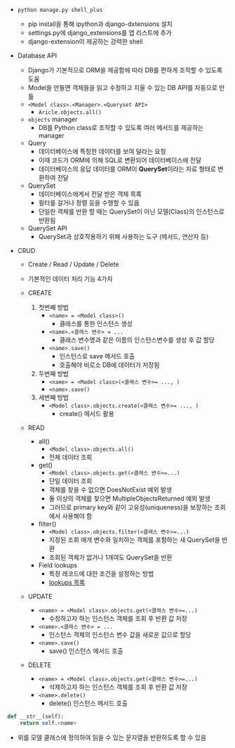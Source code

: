 - `python manage.py shell_plus`
    - pip install을 통해 ipython과 django-dxtensions 설치
    - settings.py에 django_extensions를 앱 리스트에 추가
    - django-extension이 제공하는 강력한 shell

- Database API
    - Django가 기본적으로 ORM을 제공함에 따라 DB를 편하게 조작할 수 있도록 도움
    - Model을 만들면 객체들을 읽고 수정하고 지울 수 있는 DB API를 자동으로 만듦
    - `<Model class>.<Manager>.<Queryset API>`
        - `Aricle.objects.all()`
    - `objects` manager
        - DB를 Python class로 조작할 수 있도록 여러 메서드를 제공하는 manager
    - Query
        - 데이터베이스에 특정한 데이터를 보여 달라는 요청
        - 이때 코드가 ORM에 의해 SQL로 변환되어 데이터베이스에 전달
        - 데이터베이스의 응답 데이터를 ORM이 **QuerySet**이라는 자료 형태로 변환하여 전달
    - QuerySet
        - 데이터베이스에게서 전달 받은 객체 목록
        - 필터를 걸거나 정렬 등을 수행할 수 있음
        - 단일한 객체를 반환 할 때는 QuerySet이 아닌 모델(Class)의 인스턴스로 반환됨
    - QuerySet API
        - QuerySet과 상호작용하기 위해 사용하는 도구 (메서드, 연산자 등)

- CRUD
    - Create / Read / Update / Delete
    - 기본적인 데이터 처리 기능 4가지

    - CREATE
        1. 첫번째 방법
            - `<name> = <Model class>()`
                - 클래스를 통한 인스턴스 생성
            - `<name>.<클래스 변수> = ...`
                - 클래스 변수명과 같은 이름의 인스턴스변수를 생성 후 값 할당
            - `<name>.save()`
                - 인스턴스로 save 메서드 호출
                - 호출해야 비로소 DB에 데이터가 저장됨
        2. 두번째 방법
            - `<name> = <Model class>(<클래스 변수>= ..., )`
            - `<name>.save()`
        3. 세번째 방법
            - `<Model class>.objects.create(<클래스 변수>= ..., )`
                - create() 메서드 활용

    - READ
        - all()
            - `<Model class>.objects.all()`
            - 전체 데이터 조회
        - get()
            - `<Model class>.objects.get(<클래스 변수>=...)`
            - 단일 데이터 조회
            - 객체를 찾을 수 없으면 DoesNotExist 예외 발생
            - 둘 이상의 객체를 찾으면 MultipleObjectsReturned 예외 발생
            - 그러므로 primary key와 같이 고유성(uniqueness)을 보장하는 조회에서 사용해야 함
        - filter()
            - `<Model class>.objects.filter(<클래스 변수>=...)`
            - 지정된 조회 매개 변수와 일치하는 객체를 포함하는 새 QuerySet을 반환
            - 조회된 객체가 없거나 1개여도 QuerySet을 반환
        - Field lookups
            - 특정 레코드에 대한 조건을 설정하는 방법
            - [lookups 목록](https://docs.djangoproject.com/en/3.2/ref/models/querysets/#field-lookups)

    - UPDATE
        - `<name> = <Model class>.objects.get(<클래스 변수>=...)`
            - 수정하고자 하는 인스턴스 객체를 조회 후 반환 값 저장
        - `<name>.<클래스 변수> = ...`
            - 인스턴스 객체의 인스턴스 변수 값을 새로운 값으로 할당
        - `<name>.save()`
            - save() 인스턴스 메서드 호출

    - DELETE
        - `<name> = <Model class>.objects.get(<클래스 변수>=...)`
            - 삭제하고자 하는 인스턴스 객체를 조회 후 반환 값 저장
        - `<name>.delete()`
            - delete() 인스턴스 메서드 호출

```python
def __str__(self):
    return self.<name>
```
- 위를 모델 클래스에 정의하여 읽을 수 있는 문자열을 반환하도록 할 수 있음